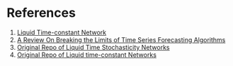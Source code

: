 # References

1. [Liquid Time-constant Network](https://arxiv.org/pdf/2006.04439.pdf)
2. [A Review On Breaking the Limits of Time Series Forecasting Algorithms](https://ieeexplore.ieee.org/document/10099071)
3. [Original Repo of Liquid Time Stochasticity Networks](https://github.com/Ammar-Raneez/Liquid-Time-stochasticity-networks/tree/main)
4. [Original Repo of Liquid time-constant Networks](https://github.com/raminmh/liquid_time_constant_networks?search=1#liquid-time-constant-networks-ltcs)
